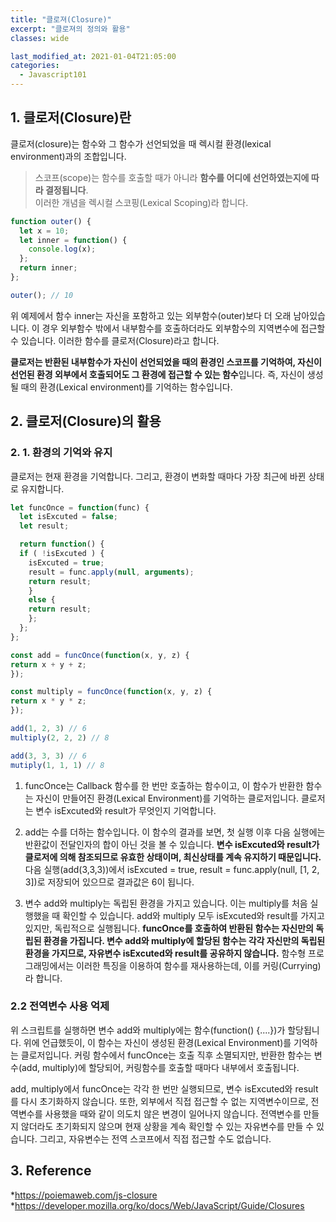 ```yaml
---
title: "클로져(Closure)"
excerpt: "클로져의 정의와 활용"
classes: wide

last_modified_at: 2021-01-04T21:05:00
categories:
  - Javascript101
---
```


## 1. 클로저(Closure)란
클로저(closure)는 함수와 그 함수가 선언되었을 때 렉시컬 환경(lexical environment)과의 조합입니다.

> 스코프(scope)는 함수를 호출할 때가 아니라 **함수를 어디에 선언하였는지에 따라 결정됩니다**.    
> 이러한 개념을 렉시컬 스코핑(Lexical Scoping)라 합니다.

```js
function outer() {
  let x = 10;
  let inner = function() {
    console.log(x);
  };
  return inner;
};

outer(); // 10
````

위 예제에서 함수 inner는 자신을 포함하고 있는 외부함수(outer)보다 더 오래 남아있습니다. 이 경우 외부함수 밖에서 내부함수를 호출하더라도 외부함수의 지역변수에 접근할 수 있습니다. 이러한 함수를 클로저(Closure)라고 합니다.

**클로저는 반환된 내부함수가 자신이 선언되었을 때의 환경인 스코프를 기억하여, 자신이 선언된 환경 외부에서 호출되어도 그 환경에 접근할 수 있는 함수**입니다. 즉, 자신이 생성될 때의 환경(Lexical environment)를 기억하는 함수입니다.

## 2. 클로저(Closure)의 활용

### 2. 1. 환경의 기억와 유지
클로저는 현재 환경을 기억합니다. 그리고, 환경이 변화할 때마다 가장 최근에 바뀐 상태로 유지합니다.

```js
let funcOnce = function(func) {
  let isExcuted = false;
  let result;

  return function() {
  if ( !isExcuted ) {
    isExcuted = true;
    result = func.apply(null, arguments);
    return result;
    }
    else {
    return result;
    };
  };
};

const add = funcOnce(function(x, y, z) {
return x + y + z;
});

const multiply = funcOnce(function(x, y, z) {
return x * y * z;
});

add(1, 2, 3) // 6
multiply(2, 2, 2) // 8

add(3, 3, 3) // 6
mutiply(1, 1, 1) // 8
````

1. funcOnce는 Callback 함수를 한 번만 호출하는 함수이고, 이 함수가 반환한 함수는 자신이 만들어진 환경(Lexical Environment)를 기억하는 클로저입니다. 클로저는 변수 isExcuted와 result가 무엇인지 기억합니다.

2. add는 수를 더하는 함수입니다. 이 함수의 결과를 보면, 첫 실행 이후 다음 실행에는 반환값이 전달인자의 합이 아닌 것을 볼 수 있습니다. **변수 isExcuted와 result가 클로저에 의해 참조되므로 유효한 상태이며, 최신상태를 계속 유지하기 때문입니다.** 다음 실행(add(3,3,3))에서 isExcuted = true, result = func.apply(null, [1, 2, 3])로 저장되어 있으므로 결과값은 6이 됩니다.

3. 변수 add와 multiply는 독립된 환경을 가지고 있습니다. 이는 multiply를 처음 실행했을 때 확인할 수 있습니다. add와 multiply 모두 isExcuted와 result를 가지고 있지만, 독립적으로 실행됩니다.  **funcOnce를 호출하여 반환된 함수는 자신만의 독립된 환경을 가집니다. 변수 add와 multiply에 할당된 함수는 각각 자신만의 독립된 환경을 가지므로, 자유변수 isExcuted와 result를 공유하지 않습니다.** 함수형 프로그래밍에서는 이러한 특징을 이용하여 함수를 재사용하는데, 이를 커링(Currying)라 합니다.

    
### 2.2 전역변수 사용 억제
위 스크립트를 실행하면 변수 add와 multiply에는 함수(function() {....})가 할당됩니다. 위에 언급했듯이, 이 함수는 자신이 생성된 환경(Lexical Environment)를 기억하는 클로저입니다. 커링 함수에서 funcOnce는 호출 직후 소멸되지만, 반환한 함수는 변수(add, multiply)에 할당되어, 커링함수를 호출할 때마다 내부에서 호출됩니다.

add, multiply에서 funcOnce는 각각 한 번만 실행되므로, 변수 isExcuted와 result를 다시 초기화하지 않습니다. 또한, 외부에서 직접 접근할 수 없는 지역변수이므로, 전역변수를 사용했을 때와 같이 의도치 않은 변경이 일어나지 않습니다. 전역변수를 만들지 않더라도 초기화되지 않으며 현재 상황을 계속 확인할 수 있는 자유변수를 만들 수 있습니다. 그리고, 자유변수는 전역 스코프에서 직접 접근할 수도 없습니다.

## 3. Reference
*https://poiemaweb.com/js-closure    
*https://developer.mozilla.org/ko/docs/Web/JavaScript/Guide/Closures

